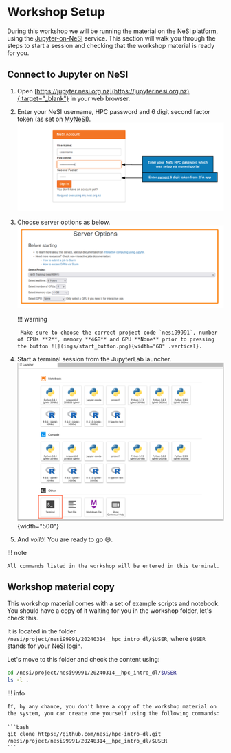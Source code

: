 # Workshop Setup

During this workshop we will be running the material on the NeSI platform, using the [Jupyter-on-NeSI](https://jupyter.nesi.org.nz) service.
This section will walk you through the steps to start a session and checking that the workshop material is ready for you.

## Connect to Jupyter on NeSI

1. Open [https://jupyter.nesi.org.nz](https://jupyter.nesi.org.nz){:target="_blank"} in your web browser.
2. Enter your NeSI username, HPC password and 6 digit second factor token (as set on [MyNeSI](https://my.nesi.org.nz/account/hpc-account)).<br>
   ![](imgs/jupyter_login_labels.png)
3. Choose server options as below.<br>
   ![](imgs/jupyter_server.png)

    !!! warning

        Make sure to choose the correct project code `nesi99991`, number of CPUs **2**, memory **4GB** and GPU **None** prior to pressing the button ![](imgs/start_button.png){width="60" .vertical}.

4. Start a terminal session from the JupyterLab launcher.<br>
   ![](imgs/jupyter_launcher.png){width="500"}
5. And *voilà*! You are ready to go 😄.

!!! note

    All commands listed in the workshop will be entered in this terminal.

## Workshop material copy

This workshop material comes with a set of example scripts and notebook.
You should have a copy of it waiting for you in the workshop folder, let's check this.

It is located in the folder `/nesi/project/nesi99991/20240314__hpc_intro_dl/$USER`, where `$USER` stands for your NeSI login.

Let's move to this folder and check the content using:

```bash
cd /nesi/project/nesi99991/20240314__hpc_intro_dl/$USER
ls -l .
```

!!! info

    If, by any chance, you don't have a copy of the workshop material on the system, you can create one yourself using the following commands:
    
    ```bash
    git clone https://github.com/nesi/hpc-intro-dl.git /nesi/project/nesi99991/20240314__hpc_intro_dl/$USER
    ```
